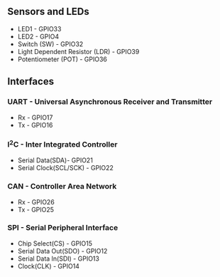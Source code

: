 ## Sensors and LEDs

- LED1 - GPIO33
- LED2 - GPIO4
- Switch (SW) - GPIO32
- Light Dependent Resistor (LDR) - GPIO39
- Potentiometer (POT) - GPIO36

## Interfaces
### UART - Universal Asynchronous Receiver and Transmitter
- Rx - GPIO17
- Tx - GPIO16

### I$^2$C - Inter Integrated Controller 
<!-- I2C : Markdown way of creating superscript-->
- Serial Data(SDA)- GPIO21
- Serial Clock(SCL/SCK) - GPIO22

### CAN - Controller Area Network
- Rx - GPIO26
- Tx - GPIO25

### SPI - Serial Peripheral Interface 
- Chip Select(CS) - GPIO15
- Serial Data Out(SDO) - GPIO12
- Serial Data In(SDI) - GPIO13
- Clock(CLK) - GPIO14
